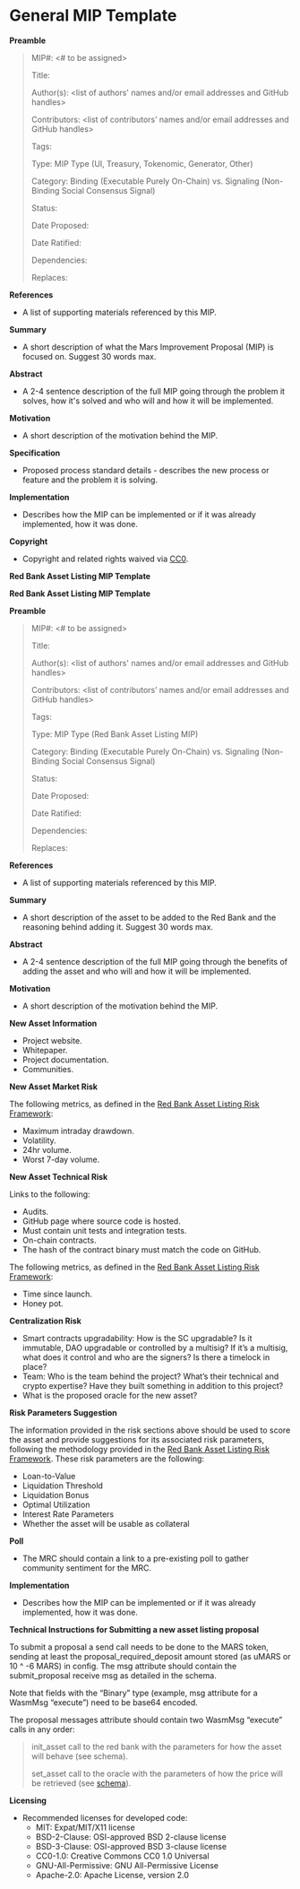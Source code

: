 # General MIP Template

**Preamble**

> MIP#: <# to be assigned>
> 
> 
> Title: <MIP title>
> 
> Author(s): <list of authors' names and/or email addresses and GitHub handles>
> 
> Contributors: <list of contributors’ names and/or email addresses and GitHub handles>
> 
> Tags: <General>
> 
> Type: MIP Type (UI, Treasury, Tokenomic, Generator, Other)
> 
> Category: Binding (Executable Purely On-Chain) vs. Signaling (Non-Binding Social Consensus Signal)
> 
> Status: <Assigned by MIP Editor>
> 
> Date Proposed: <yyyy-mm-dd>
> 
> Date Ratified: <yyyy-mm-dd>
> 
> Dependencies: <List of dependent MIPs if applicable>
> 
> Replaces: <List of MIP it is replacing if applicable>
> 

**References**

- A list of supporting materials referenced by this MIP.

**Summary**

- A short description of what the Mars Improvement Proposal (MIP) is focused on. Suggest 30 words max.

**Abstract**

- A 2-4 sentence description of the full MIP going through the problem it solves, how it's solved and who will and how it will be implemented.

**Motivation**

- A short description of the motivation behind the MIP.

**Specification**

- Proposed process standard details - describes the new process or feature and the problem it is solving.

**Implementation**

- Describes how the MIP can be implemented or if it was already implemented, how it was done.

**Copyright**

- Copyright and related rights waived via [CC0](https://creativecommons.org/publicdomain/zero/1.0/).

**Red Bank Asset Listing MIP Template**

**Red Bank Asset Listing MIP Template**

**Preamble**

> MIP#: <# to be assigned>
> 
> 
> Title: <MIP title>
> 
> Author(s): <list of authors' names and/or email addresses and GitHub handles>
> 
> Contributors: <list of contributors’ names and/or email addresses and GitHub handles>
> 
> Tags: <Ticker of asset to be listed>
> 
> Type: MIP Type (Red Bank Asset Listing MIP)
> 
> Category: Binding (Executable Purely On-Chain) vs. Signaling (Non-Binding Social Consensus Signal)
> 
> Status: <Assigned by MIP Editor>
> 
> Date Proposed: <yyyy-mm-dd>
> 
> Date Ratified: <yyyy-mm-dd>
> 
> Dependencies: <List of dependent MIPs if applicable>
> 
> Replaces: <List of MIP it is replacing if applicable>
> 

**References**

- A list of supporting materials referenced by this MIP.

**Summary**

- A short description of the asset to be added to the Red Bank and the reasoning behind adding it. Suggest 30 words max.

**Abstract**

- A 2-4 sentence description of the full MIP going through the benefits of adding the asset and who will and how it will be implemented.

**Motivation**

- A short description of the motivation behind the MIP.

**New Asset Information**

- Project website.
- Whitepaper.
- Project documentation.
- Communities.

**New Asset Market Risk**

The following metrics, as defined in the [Red Bank Asset Listing Risk Framework](https://github.com/mars-protocol/mips/Red-Bank-Asset-Listing-Framework.md):

- Maximum intraday drawdown.
- Volatility.
- 24hr volume.
- Worst 7-day volume.

**New Asset Technical Risk**

Links to the following:

- Audits.
- GitHub page where source code is hosted.
- Must contain unit tests and integration tests.
- On-chain contracts.
- The hash of the contract binary must match the code on GitHub.

The following metrics, as defined in the [Red Bank Asset Listing Risk Framework](https://github.com/mars-protocol/mips/Red-Bank-Asset-Listing-Framework.md):

- Time since launch.
- Honey pot.

**Centralization Risk**

- Smart contracts upgradability: How is the SC upgradable? Is it immutable, DAO upgradable or controlled by a multisig? If it’s a multisig, what does it control and who are the signers? Is there a timelock in place?
- Team: Who is the team behind the project? What’s their technical and crypto expertise? Have they built something in addition to this project?
- What is the proposed oracle for the new asset?

**Risk Parameters Suggestion**

The information provided in the risk sections above should be used to score the asset and provide suggestions for its associated risk parameters, following the methodology provided in the [Red Bank Asset Listing Risk Framework](https://github.com/mars-protocol/mips/Red-Bank-Asset-Listing-Framework.md). These risk parameters are the following:

- Loan-to-Value
- Liquidation Threshold
- Liquidation Bonus
- Optimal Utilization
- Interest Rate Parameters
- Whether the asset will be usable as collateral

**Poll**

- The MRC should contain a link to a pre-existing poll to gather community sentiment for the MRC.

**Implementation**

- Describes how the MIP can be implemented or if it was already implemented, how it was done.

**Technical Instructions for Submitting a new asset listing proposal**

To submit a proposal a send call needs to be done to the MARS token, sending at least the proposal_required_deposit amount stored (as uMARS or 10 ^ -6 MARS) in config. The msg attribute should contain the submit_proposal receive msg as detailed in the schema.

Note that fields with the “Binary” type (example, msg attribute for a WasmMsg “execute”) need to be base64 encoded.

The proposal messages attribute should contain two WasmMsg “execute” calls in any order:

> init_asset call to the red bank with the parameters for how the asset will behave (see schema).
> 
> 
> set_asset call to the oracle with the parameters of how the price will be retrieved (see [schema](https://github.com/mars-protocol/mars-core/blob/4b877ae4bf352a42fd1d1506f054cce0cc824da3/contracts/mars-oracle/schema/execute_msg.json#L30)).
> 

**Licensing**

- Recommended licenses for developed code:
    - MIT: Expat/MIT/X11 license
    - BSD-2-Clause: OSI-approved BSD 2-clause license
    - BSD-3-Clause: OSI-approved BSD 3-clause license
    - CC0-1.0: Creative Commons CC0 1.0 Universal
    - GNU-All-Permissive: GNU All-Permissive License
    - Apache-2.0: Apache License, version 2.0